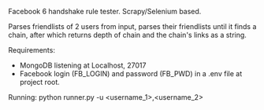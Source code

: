 Facebook 6 handshake rule tester. Scrapy/Selenium based.

Parses friendlists of 2 users from input, parses their friendlists until it finds a chain, after which returns depth of chain and the chain's links as a string.

Requirements: 
- MongoDB listening at Localhost, 27017
- Facebook login (FB_LOGIN) and password (FB_PWD) in a .env file at project root.


Running:
python runner.py -u <username_1>,<username_2>
